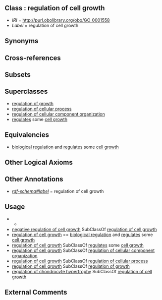 
## Class : regulation of cell growth

 * *IRI* = http://purl.obolibrary.org/obo/GO_0001558
 * *Label* = regulation of cell growth

## Synonyms


## Cross-references


## Subsets


## Superclasses

 * [regulation of growth](../../GO/08/GO_0040008.md)
 * [regulation of cellular process](../../GO/94/GO_0050794.md)
 * [regulation of cellular component organization](../../GO/28/GO_0051128.md)
 * [regulates](../../RO/11/RO_0002211.md) some [cell growth](../../GO/49/GO_0016049.md)

## Equivalencies

 * [biological regulation](../../GO/07/GO_0065007.md) and [regulates](../../RO/11/RO_0002211.md) some [cell growth](../../GO/49/GO_0016049.md)

## Other Logical Axioms


## Other Annotations

 * *[rdf-schema#label](../../el/rdf-schema#label.md)* = regulation of cell growth

## Usage

 * -
 * [negative regulation of cell growth](../../GO/08/GO_0030308.md) SubClassOf [regulation of cell growth](../../GO/58/GO_0001558.md)
 * [regulation of cell growth](../../GO/58/GO_0001558.md) == [biological regulation](../../GO/07/GO_0065007.md) and [regulates](../../RO/11/RO_0002211.md) some [cell growth](../../GO/49/GO_0016049.md)
 * [regulation of cell growth](../../GO/58/GO_0001558.md) SubClassOf [regulates](../../RO/11/RO_0002211.md) some [cell growth](../../GO/49/GO_0016049.md)
 * [regulation of cell growth](../../GO/58/GO_0001558.md) SubClassOf [regulation of cellular component organization](../../GO/28/GO_0051128.md)
 * [regulation of cell growth](../../GO/58/GO_0001558.md) SubClassOf [regulation of cellular process](../../GO/94/GO_0050794.md)
 * [regulation of cell growth](../../GO/58/GO_0001558.md) SubClassOf [regulation of growth](../../GO/08/GO_0040008.md)
 * [regulation of chondrocyte hypertrophy](../../GO/41/GO_1903041.md) SubClassOf [regulation of cell growth](../../GO/58/GO_0001558.md)

## External Comments

